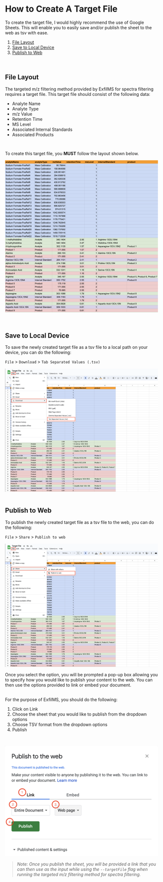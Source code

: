 # How to Create A Target File

To create the target file, I would highly recommend the use of Google Sheets. This will enable you to easily save and/or publish the sheet to the web as tsv with ease.

1. [File Layout](#file-layout)
2. [Save to Local Device](#save-to-local-device)
3. [Publish to Web](#publish-to-web)

<br>

## File Layout

The targeted m/z filtering method provided by ExfilMS for spectra filtering requires a target file. This target file should consist of the following data:

- Analyte Name
- Analyte Type
- m/z Value
- Retention Time
- MS Level
- Associated Internal Standards
- Associated Products

<br>

To create this target file, you **MUST** follow the layout shown below.

![layout](../img/targetFile/layout.png)

<br>

## Save to Local Device

To save the newly created target file as a tsv file to a local path on your device, you can do the following:

`File` > `Download` > `Tab Separated Values (.tsv)`

![save-local](../img/targetFile/save-local.png)  
<br>

## Publish to Web

To publish the newly created target file as a tsv file to the web, you can do the following:

`File` > `Share` > `Publish to web`

![publish-web-1](../img/targetFile/publish-web-1.png)

Once you select the option, you will be prompted a pop-up box allowing you to specify how you would like to publish your content to the web. You can then use the options provided to link or embed your document.  
<br>

For the purpose of ExfilMS, you should do the following:

1. Click on Link
2. Choose the sheet that you would like to publish from the dropdown options
3. Choose TSV format from the dropdown options
4. Publish

<br>

![publish-web-2](../img/targetFile/publish-web-2.png)

> _Note: Once you publish the sheet, you will be provided a link that you can then use as the input while using the `--targetFile` flag when running the targeted m/z filtering method for spectra filtering._
